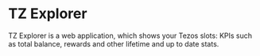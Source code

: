 # TZ Explorer

TZ Explorer is a web application, which shows your Tezos slots: KPIs such as total balance, rewards and other lifetime and up to date stats.
